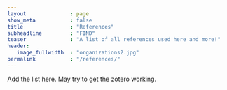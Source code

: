 ```yaml
---
layout              : page
show_meta           : false
title               : "References"
subheadline         : "FIND"
teaser              : "A list of all references used here and more!"
header:
   image_fullwidth  : "organizations2.jpg"
permalink           : "/references/"
---
```


Add the list here. May try to get the zotero working.
